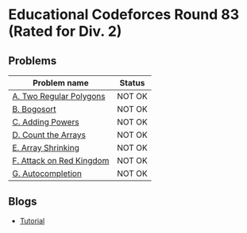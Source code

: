 # Educational Codeforces Round 83 (Rated for Div. 2)

## Problems

|Problem name|Status|
|------------|---------|
| [A. Two Regular Polygons](problems/A._Two_Regular_Polygons.md)|NOT OK|
| [B. Bogosort](problems/B._Bogosort.md)|NOT OK|
| [C. Adding Powers](problems/C._Adding_Powers.md)|NOT OK|
| [D. Count the Arrays](problems/D._Count_the_Arrays.md)|NOT OK|
| [E. Array Shrinking](problems/E._Array_Shrinking.md)|NOT OK|
| [F. Attack on Red Kingdom](problems/F._Attack_on_Red_Kingdom.md)|NOT OK|
| [G. Autocompletion](problems/G._Autocompletion.md)|NOT OK|
## Blogs

- [Tutorial](blogs/Tutorial.md)
